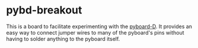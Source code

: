# pybd-breakout

This is a board to facilitate experimenting with the [pyboard-D](https://pybd.io). It provides an easy way to connect jumper wires to many of the pyboard's pins without having to solder anything to the pyboard itself.
